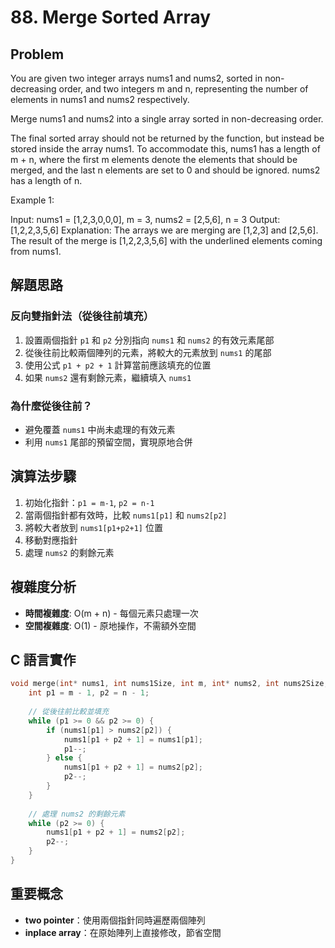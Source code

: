 # 88. Merge Sorted Array

## Problem
You are given two integer arrays nums1 and nums2, sorted in non-decreasing order, and two integers m and n, representing the number of elements in nums1 and nums2 respectively.

Merge nums1 and nums2 into a single array sorted in non-decreasing order.

The final sorted array should not be returned by the function, but instead be stored inside the array nums1. To accommodate this, nums1 has a length of m + n, where the first m elements denote the elements that should be merged, and the last n elements are set to 0 and should be ignored. nums2 has a length of n.

Example 1:

Input: nums1 = [1,2,3,0,0,0], m = 3, nums2 = [2,5,6], n = 3
Output: [1,2,2,3,5,6]
Explanation: The arrays we are merging are [1,2,3] and [2,5,6].
The result of the merge is [1,2,2,3,5,6] with the underlined elements coming from nums1.


## 解題思路

### 反向雙指針法（從後往前填充）
1. 設置兩個指針 `p1` 和 `p2` 分別指向 `nums1` 和 `nums2` 的有效元素尾部
2. 從後往前比較兩個陣列的元素，將較大的元素放到 `nums1` 的尾部
3. 使用公式 `p1 + p2 + 1` 計算當前應該填充的位置
4. 如果 `nums2` 還有剩餘元素，繼續填入 `nums1`

### 為什麼從後往前？
- 避免覆蓋 `nums1` 中尚未處理的有效元素
- 利用 `nums1` 尾部的預留空間，實現原地合併

## 演算法步驟
1. 初始化指針：`p1 = m-1`, `p2 = n-1`
2. 當兩個指針都有效時，比較 `nums1[p1]` 和 `nums2[p2]`
3. 將較大者放到 `nums1[p1+p2+1]` 位置
4. 移動對應指針
5. 處理 `nums2` 的剩餘元素

## 複雜度分析
- **時間複雜度**: O(m + n) - 每個元素只處理一次
- **空間複雜度**: O(1) - 原地操作，不需額外空間

## C 語言實作

```c
void merge(int* nums1, int nums1Size, int m, int* nums2, int nums2Size, int n) {
    int p1 = m - 1, p2 = n - 1;
    
    // 從後往前比較並填充
    while (p1 >= 0 && p2 >= 0) {
        if (nums1[p1] > nums2[p2]) {
            nums1[p1 + p2 + 1] = nums1[p1];
            p1--;
        } else {
            nums1[p1 + p2 + 1] = nums2[p2];
            p2--;
        }
    }
    
    // 處理 nums2 的剩餘元素
    while (p2 >= 0) {
        nums1[p1 + p2 + 1] = nums2[p2];
        p2--;
    }
}
```

## 重要概念
- **two pointer**：使用兩個指針同時遍歷兩個陣列
- **inplace array**：在原始陣列上直接修改，節省空間


